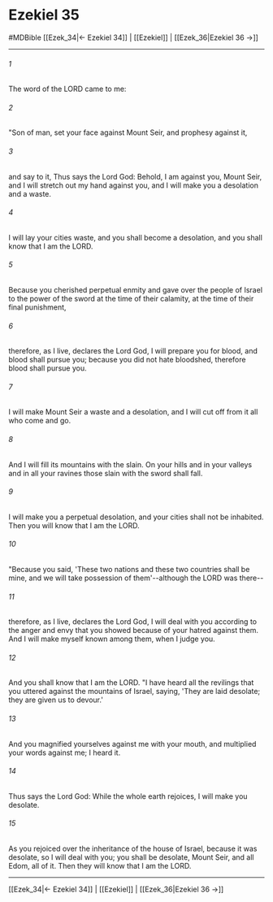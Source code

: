 # Ezekiel 35
#MDBible
[[Ezek_34|← Ezekiel 34]] | [[Ezekiel]] | [[Ezek_36|Ezekiel 36 →]]

***

###### 1 
The word of the LORD came to me: 

###### 2 
"Son of man, set your face against Mount Seir, and prophesy against it, 

###### 3 
and say to it, Thus says the Lord God: Behold, I am against you, Mount Seir, and I will stretch out my hand against you, and I will make you a desolation and a waste. 

###### 4 
I will lay your cities waste, and you shall become a desolation, and you shall know that I am the LORD. 

###### 5 
Because you cherished perpetual enmity and gave over the people of Israel to the power of the sword at the time of their calamity, at the time of their final punishment, 

###### 6 
therefore, as I live, declares the Lord God, I will prepare you for blood, and blood shall pursue you; because you did not hate bloodshed, therefore blood shall pursue you. 

###### 7 
I will make Mount Seir a waste and a desolation, and I will cut off from it all who come and go. 

###### 8 
And I will fill its mountains with the slain. On your hills and in your valleys and in all your ravines those slain with the sword shall fall. 

###### 9 
I will make you a perpetual desolation, and your cities shall not be inhabited. Then you will know that I am the LORD. 

###### 10 
"Because you said, 'These two nations and these two countries shall be mine, and we will take possession of them'--although the LORD was there-- 

###### 11 
therefore, as I live, declares the Lord God, I will deal with you according to the anger and envy that you showed because of your hatred against them. And I will make myself known among them, when I judge you. 

###### 12 
And you shall know that I am the LORD. "I have heard all the revilings that you uttered against the mountains of Israel, saying, 'They are laid desolate; they are given us to devour.' 

###### 13 
And you magnified yourselves against me with your mouth, and multiplied your words against me; I heard it. 

###### 14 
Thus says the Lord God: While the whole earth rejoices, I will make you desolate. 

###### 15 
As you rejoiced over the inheritance of the house of Israel, because it was desolate, so I will deal with you; you shall be desolate, Mount Seir, and all Edom, all of it. Then they will know that I am the LORD. 

***

[[Ezek_34|← Ezekiel 34]] | [[Ezekiel]] | [[Ezek_36|Ezekiel 36 →]]
